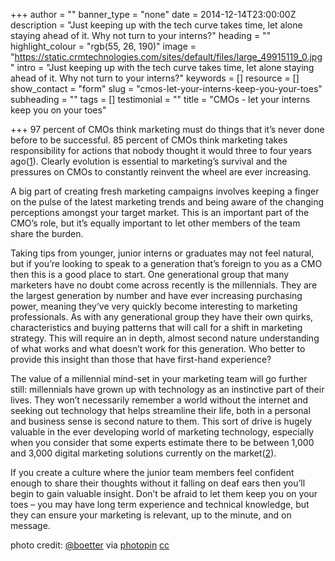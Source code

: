 +++
author = ""
banner_type = "none"
date = 2014-12-14T23:00:00Z
description = "Just keeping up with the tech curve takes time, let alone staying ahead of it. Why not turn to your interns?"
heading = ""
highlight_colour = "rgb(55, 26, 190)"
image = "https://static.crmtechnologies.com/sites/default/files/large_49915119_0.jpg"
intro = "Just keeping up with the tech curve takes time, let alone staying ahead of it. Why not turn to your interns?"
keywords = []
resource = []
show_contact = "form"
slug = "cmos-let-your-interns-keep-you-your-toes"
subheading = ""
tags = []
testimonial = ""
title = "CMOs - let your interns keep you on your toes"

+++
97 percent of CMOs think marketing must do things that it’s never done before to be successful. 85 percent of CMOs think marketing takes responsibility for actions that nobody thought it would three to four years ago([1](https://solutions.forrester.com/bma-survey-findings-ramos)). Clearly evolution is essential to marketing’s survival and the pressures on CMOs to constantly reinvent the wheel are ever increasing.

A big part of creating fresh marketing campaigns involves keeping a finger on the pulse of the latest marketing trends and being aware of the changing perceptions amongst your target market. This is an important part of the CMO’s role, but it’s equally important to let other members of the team share the burden.

Taking tips from younger, junior interns or graduates may not feel natural, but if you’re looking to speak to a generation that’s foreign to you as a CMO then this is a good place to start. One generational group that many marketers have no doubt come across recently is the millennials. They are the largest generation by number and have ever increasing purchasing power, meaning they’ve very quickly become interesting to marketing professionals. As with any generational group they have their own quirks, characteristics and buying patterns that will call for a shift in marketing strategy. This will require an in depth, almost second nature understanding of what works and what doesn’t work for this generation. Who better to provide this insight than those that have first-hand experience?

The value of a millennial mind-set in your marketing team will go further still: millennials have grown up with technology as an instinctive part of their lives. They won’t necessarily remember a world without the internet and seeking out technology that helps streamline their life, both in a personal and business sense is second nature to them. This sort of drive is hugely valuable in the ever developing world of marketing technology, especially when you consider that some experts estimate there to be between 1,000 and 3,000 digital marketing solutions currently on the market([2](http://marketingland.com/creating-martech-strategy-can-pay-big-105544)).

If you create a culture where the junior team members feel confident enough to share their thoughts without it falling on deaf ears then you’ll begin to gain valuable insight. Don’t be afraid to let them keep you on your toes – you may have long term experience and technical knowledge, but they can ensure your marketing is relevant, up to the minute, and on message.

photo credit: [@boetter](https://www.flickr.com/photos/jakecaptive/49915119/) via [photopin](http://photopin.com/) [cc](http://creativecommons.org/licenses/by/2.0/)
